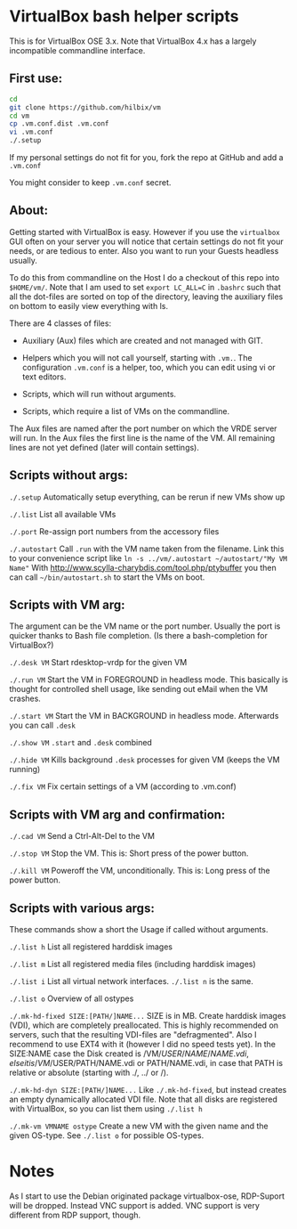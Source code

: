 VirtualBox bash helper scripts
==============================

This is for VirtualBox OSE 3.x.
Note that VirtualBox 4.x has a largely incompatible commandline interface.


First use:
----------

```bash
cd
git clone https://github.com/hilbix/vm
cd vm
cp .vm.conf.dist .vm.conf
vi .vm.conf
./.setup
```

If my personal settings do not fit for you,
fork the repo at GitHub and add a `.vm.conf`

You might consider to keep `.vm.conf` secret.


About:
------

Getting started with VirtualBox is easy.  However if you use the `virtualbox` GUI often on your server you will notice that certain settings do not fit your needs, or are tedious to enter.  Also you want to run your Guests headless usually.

To do this from commandline on the Host I do a checkout of this repo into `$HOME/vm/`.  Note that I am used to set `export LC_ALL=C` in `.bashrc` such that all the dot-files are sorted on top of the directory, leaving the auxiliary files on bottom to easily view everything with ls.

There are 4 classes of files:

* Auxiliary (Aux) files which are created and not managed with GIT.

* Helpers which you will not call yourself, starting with `.vm.`.  The configuration `.vm.conf` is a helper, too, which you can edit using vi or text editors.

* Scripts, which will run without arguments.

* Scripts, which require a list of VMs on the commandline.

The Aux files are named after the port number on which the VRDE server will run.  In the Aux files the first line is the name of the VM.  All remaining lines are not yet defined (later will contain settings).


Scripts without args:
---------------------

`./.setup`
	Automatically setup everything, can be rerun if new VMs show up

`./.list`
	List all available VMs

`./.port`
	Re-assign port numbers from the accessory files

`./.autostart`
	Call `.run` with the VM name taken from the filename.
	Link this to your convenience script like `ln -s ../vm/.autostart ~/autostart/"My VM Name"`
	With http://www.scylla-charybdis.com/tool.php/ptybuffer you then can call `~/bin/autostart.sh` to start the VMs on boot.


Scripts with VM arg:
--------------------

The argument can be the VM name or the port number.  Usually the port is quicker thanks to Bash file completion. (Is there a bash-completion for VirtualBox?)

`./.desk VM`
	Start rdesktop-vrdp for the given VM

`./.run VM`
	Start the VM in FOREGROUND in headless mode.
	This basically is thought for controlled shell usage, like sending out eMail when the VM crashes.

`./.start VM`
	Start the VM in BACKGROUND in headless mode.
	Afterwards you can call `.desk`

`./.show VM`
	`.start` and `.desk` combined

`./.hide VM`
	Kills background `.desk` processes for given VM (keeps the VM running)

`./.fix VM`
	Fix certain settings of a VM (according to .vm.conf)


Scripts with VM arg and confirmation:
-------------------------------------

`./.cad VM`
	Send a Ctrl-Alt-Del to the VM

`./.stop VM`
	Stop the VM.  This is: Short press of the power button.

`./.kill VM`
	Poweroff the VM, unconditionally.
	This is: Long press of the power button.


Scripts with various args:
--------------------------
These commands show a short the Usage if called without arguments.

`./.list h`
	List all registered harddisk images

`./.list m`
	List all registered media files (including harddisk images)

`./.list i`
	List all virtual network interfaces.  `./.list n` is the same.

`./.list o`
	Overview of all ostypes

`./.mk-hd-fixed SIZE:[PATH/]NAME...`
	SIZE is in MB.
	Create harddisk images (VDI), which are completely preallocated.
	This is highly recommended on servers, such that the resulting VDI-files are "defragmented".
	Also I recommend to use EXT4 with it (however I did no speed tests yet).
	In the SIZE:NAME case the Disk created is /VM/$USER/NAME/NAME.vdi,
	else it is /VM/$USER/PATH/NAME.vdi or PATH/NAME.vdi,
	in case that PATH is relative or absolute (starting with ./, ../ or /).

`./.mk-hd-dyn SIZE:[PATH/]NAME...`
	Like `./.mk-hd-fixed`, but instead creates an empty dynamically allocated VDI file.
	Note that all disks are registered with VirtualBox, so you can list them using `./.list h`

`./.mk-vm VMNAME ostype`
	Create a new VM with the given name and the given OS-type.
	See `./.list o` for possible OS-types.


Notes
======

As I start to use the Debian originated package virtualbox-ose, RDP-Suport will be dropped.  Instead VNC support is added.  VNC support is very different from RDP support, though.
